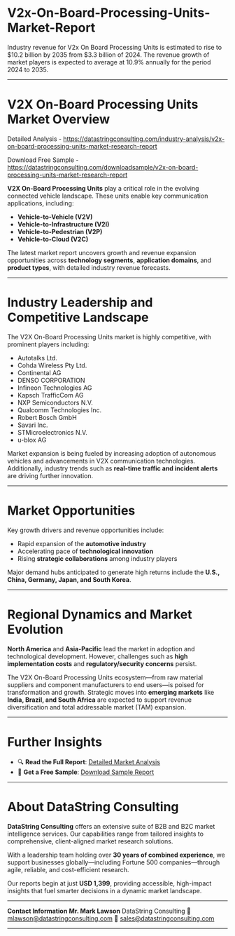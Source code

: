 # V2x-On-Board-Processing-Units-Market-Report

Industry revenue for V2x On Board Processing Units is estimated to rise to $10.2 billion by 2035 from $3.3 billion of 2024. The revenue growth of market players is expected to average at 10.9% annually for the period 2024 to 2035.

---

# V2X On-Board Processing Units Market Overview

Detailed Analysis - https://datastringconsulting.com/industry-analysis/v2x-on-board-processing-units-market-research-report

Download Free Sample - https://datastringconsulting.com/downloadsample/v2x-on-board-processing-units-market-research-report

**V2X On-Board Processing Units** play a critical role in the evolving connected vehicle landscape. These units enable key communication applications, including:

* **Vehicle-to-Vehicle (V2V)**
* **Vehicle-to-Infrastructure (V2I)**
* **Vehicle-to-Pedestrian (V2P)**
* **Vehicle-to-Cloud (V2C)**

The latest market report uncovers growth and revenue expansion opportunities across **technology segments**, **application domains**, and **product types**, with detailed industry revenue forecasts.

---

# Industry Leadership and Competitive Landscape

The V2X On-Board Processing Units market is highly competitive, with prominent players including:

* Autotalks Ltd.
* Cohda Wireless Pty Ltd.
* Continental AG
* DENSO CORPORATION
* Infineon Technologies AG
* Kapsch TrafficCom AG
* NXP Semiconductors N.V.
* Qualcomm Technologies Inc.
* Robert Bosch GmbH
* Savari Inc.
* STMicroelectronics N.V.
* u-blox AG

Market expansion is being fueled by increasing adoption of autonomous vehicles and advancements in V2X communication technologies. Additionally, industry trends such as **real-time traffic and incident alerts** are driving further innovation.

---

# Market Opportunities

Key growth drivers and revenue opportunities include:

* Rapid expansion of the **automotive industry**
* Accelerating pace of **technological innovation**
* Rising **strategic collaborations** among industry players

Major demand hubs anticipated to generate high returns include the **U.S., China, Germany, Japan, and South Korea**.

---

# Regional Dynamics and Market Evolution

**North America** and **Asia-Pacific** lead the market in adoption and technological development. However, challenges such as **high implementation costs** and **regulatory/security concerns** persist.

The V2X On-Board Processing Units ecosystem—from raw material suppliers and component manufacturers to end users—is poised for transformation and growth. Strategic moves into **emerging markets** like **India, Brazil, and South Africa** are expected to support revenue diversification and total addressable market (TAM) expansion.

---

# Further Insights

* 🔍 **Read the Full Report**: [Detailed Market Analysis](https://datastringconsulting.com/industry-analysis/v2x-on-board-processing-units-market-research-report)
* 📄 **Get a Free Sample**: [Download Sample Report](https://datastringconsulting.com/downloadsample/v2x-on-board-processing-units-market-research-report)

---

# About DataString Consulting

**DataString Consulting** offers an extensive suite of B2B and B2C market intelligence services. Our capabilities range from tailored insights to comprehensive, client-aligned market research solutions.

With a leadership team holding over **30 years of combined experience**, we support businesses globally—including Fortune 500 companies—through agile, reliable, and cost-efficient research.

Our reports begin at just **USD 1,399**, providing accessible, high-impact insights that fuel smarter decisions in a dynamic market landscape.

---

**Contact Information**
**Mr. Mark Lawson**
DataString Consulting
📧 [mlawson@datastringconsulting.com](mailto:mlawson@datastringconsulting.com)
📧 [sales@datastringconsulting.com](mailto:sales@datastringconsulting.com)

---
